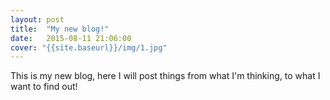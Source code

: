 ```yaml
---
layout: post
title:  "My new blog!"
date:   2015-08-11 21:06:00
cover: "{{site.baseurl}}/img/1.jpg"
---
```

This is my new blog, here I will post things from what I'm thinking, to what I want to find out! 